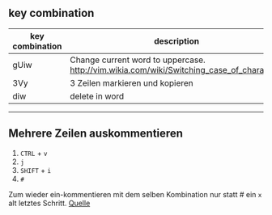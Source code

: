 ## key combination

key combination | description
----------------|------------
gUiw            | Change current word to uppercase.   http://vim.wikia.com/wiki/Switching_case_of_characters
3Vy             | 3 Zeilen markieren und kopieren
diw             | delete in word


***

## Mehrere Zeilen auskommentieren

1. `CTRL` + `v`
2. `j`
3. `SHIFT` + `i`
4. `#`

Zum wieder ein-kommentieren mit dem selben Kombination nur statt # ein `x` alt letztes Schritt.
[Quelle](https://unix.stackexchange.com/questions/120615/how-to-comment-multiple-lines-at-once/120617#120617)
